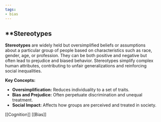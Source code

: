 ```yaml
---
tags: 
- bias
---
```


## **Stereotypes

**Stereotypes** are widely held but oversimplified beliefs or assumptions about a particular group of people based on characteristics such as race, gender, age, or profession. They can be both positive and negative but often lead to prejudice and biased behavior. Stereotypes simplify complex human attributes, contributing to unfair generalizations and reinforcing social inequalities.

**Key Concepts:**

- **Oversimplification:** Reduces individuality to a set of traits.
- **Bias and Prejudice:** Often perpetuate discrimination and unequal treatment.
- **Social Impact:** Affects how groups are perceived and treated in society.

[[Cognition]] [[Bias]]